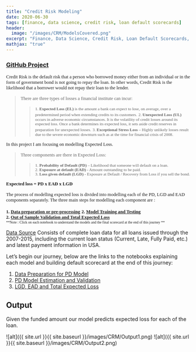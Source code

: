 ```yaml
---
title: "Credit Risk Modeling"
date: 2020-06-30
tags: [finance, data science, credit risk, loan default scorecards]
header:
  image: "/images/CRM/ModelsCovered.png"
excerpt: "Finance, Data Science, Credit Risk, Loan Default Scorecards, Risk Management"
mathjax: "true"
---
```


### [GitHub Project](https://github.com/BAGLAT/Credit-Risk-Modeling)

<span style="font-family:Papyrus; font-size:0.9em;"> Credit Risk is the default risk that a person who borrowed money either from an individual or in the form of government bond is not going to repay the loan. In other words, Credit Risk is the likelihood that a borrower would not repay their loan to the lender.</span>

><span style="font-family:Papyrus; font-size:0.9em;"> There are three types of losses a financial institute can incur:</span>
>><span style="font-family:Papyrus; font-size:0.8em;"> 1.	**Expected Loss (EL)** is the amount a bank can expect to lose, on average, over a predetermined period when extending credits to its customers.</span>
>><span style="font-family:Papyrus; font-size:0.8em;"> 2.	**Unexpected Loss (UL)** occurs in adverse economic circumstances. It is the volatility of credit losses around its expected loss. Once a bank determines its expected loss, it sets aside credit reserves in preparation for unexpected losses.</span>
>><span style="font-family:Papyrus; font-size:0.8em;"> 3.	**Exceptional Stress Loss** – Highly unlikely losses result due to the severe economic downturn such as at the time for financial crisis of 2008.</span>  

<span style="font-family:Papyrus; font-size:0.9em;">In this project I am focusing on modelling Expected Loss.</span>  

><span style="font-family:Papyrus; font-size:0.9em;">Three components are there in Expected Loss:</span>  
>><span style="font-family:Papyrus; font-size:0.8em;">1.	**Probability of Default (PD)** – Likelihood that someone will default on a loan.</span>  
>><span style="font-family:Papyrus; font-size:0.8em;">2.	**Exposure at default (EAD)** - Amount outstanding to be paid.</span>  
>><span style="font-family:Papyrus; font-size:0.8em;">3.	**Loss given default (LGD)** - Exposure at Default / Recovery from Loss if you sell the bond.</span>  

<span style="font-family:Papyrus; font-size:0.9em;">**Expected loss = PD x EAD x LGD**</span>

<span style="font-family:Papyrus; font-size:0.9em;">The process of modelling expected loss is divided into modelling each of the PD, LGD and EAD components separately. The three main steps for modelling each component are :</span>

<span style="font-family:Papyrus; font-size:0.9em;">**1. [Data preparation or pre-processing](https://github.com/BAGLAT/Credit-Risk-Modeling/blob/master/Code/PD%20Model%20-%20Data%20Preparation%20(ipynb).ipynb)**</span>
<span style="font-family:Papyrus; font-size:0.9em;">**2. [Model Training and Testing](https://github.com/BAGLAT/Credit-Risk-Modeling/blob/master/Code/PD%20-%20Probability%20of%20Default%20Model%20Creation%20and%20Estimation%20(ipynb).ipynb)**</span>  
<span style="font-family:Papyrus; font-size:0.9em;">**2. [Out of Sample Validation and Total Expected Loss ](https://github.com/BAGLAT/Credit-Risk-Modeling/blob/master/Code/LGD%20%2B%20EAD%20Models%20and%20Final%20Total%20Expected%20Loss%20(ipynb).ipynb)**</span>  
<span style="font-family:Papyrus; font-size:0.7em;">**Note : Click on each notebook to understand the models and the final scorecard at the end of this journey **</span>  

[Data Source](https://www.kaggle.com/wendykan/lending-club-loan-data)
Consists of complete loan data for all loans issued through the 2007-2015, including the current loan status (Current, Late, Fully Paid, etc.) and latest payment information in USA.

Let’s begin our journey, below are the links to the notebooks explaining each model and building default scorecard at the end of this journey:
1.	[Data Preparation for PD Model](https://github.com/BAGLAT/Credit-Risk-Modeling/blob/master/Code/PD%20Model%20-%20Data%20Preparation%20(ipynb).ipynb)
2.	[PD Model Estimation and Validation](https://github.com/BAGLAT/Credit-Risk-Modeling/blob/master/Code/PD%20-%20Probability%20of%20Default%20Model%20Creation%20and%20Estimation%20(ipynb).ipynb)
3.	[LGD, EAD and Total Expected Loss](https://github.com/BAGLAT/Credit-Risk-Modeling/blob/master/Code/LGD%20%2B%20EAD%20Models%20and%20Final%20Total%20Expected%20Loss%20(ipynb).ipynb)

## Output
Given the funded amount our model predicts expected loss for each of the loan.

![alt]({{ site.url }}{{ site.baseurl }}/images/CRM/Output1.png)
![alt]({{ site.url }}{{ site.baseurl }}/images/CRM/Output2.png)

